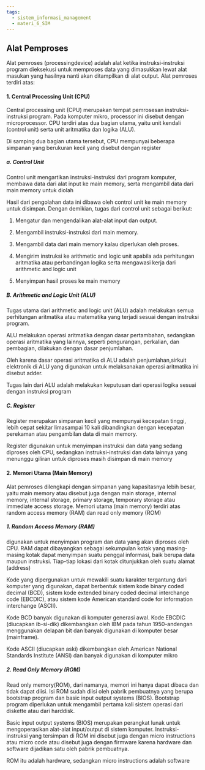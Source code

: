 ```yaml
---
tags:
  - sistem_informasi_management
  - materi_6_SIM
---
```

## Alat Pemproses

Alat pemroses (processingdevice) adalah alat ketika instruksi-instruksi program dieksekusi untuk memproses data yang dimasukkan lewat alat masukan yang hasilnya nanti akan ditampilkan di alat output. Alat pemroses terdiri atas:

#### 1. Central Processing Unit (CPU)

Central processing unit (CPU) merupakan tempat pemrosesan instruksi-instruksi program. Pada komputer mikro, processor ini disebut dengan microprocessor. CPU terdiri atas dua bagian utama, yaitu unit kendali (control unit) serta unit aritmatika dan logika (ALU).

Di samping dua bagian utama tersebut, CPU mempunyai beberapa simpanan yang berukuran kecil yang disebut dengan register

##### a. Control Unit

Control unit mengartikan instruksi-instruksi dari program komputer, membawa data dari alat input ke main memory, serta mengambil data dari main memory untuk diolah

Hasil dari pengolahan data ini dibawa oleh control unit ke main memory untuk disimpan. Dengan demikian, tugas dari control unit sebagai berikut:

1. Mengatur dan mengendalikan alat-alat input dan output.
   
2. Mengambil instruksi-instruksi dari main memory.
   
3. Mengambil data dari main memory kalau diperlukan oleh proses.
   
4. Mengirim instruksi ke arithmetic and logic unit apabila ada perhitungan aritmatika atau perbandingan logika serta mengawasi kerja dari arithmetic and logic unit
   
5. Menyimpan hasil proses ke main memory

##### B. Arithmetic and Logic Unit (ALU)

Tugas utama dari arithmetic and logic unit (ALU) adalah melakukan semua perhitungan aritmatika atau matematika yang terjadi sesuai dengan instruksi program. 

ALU melakukan operasi aritmatika dengan dasar pertambahan, sedangkan operasi aritmatika yang lainnya, seperti pengurangan, perkalian, dan pembagian, dilakukan dengan dasar penjumlahan. 

Oleh karena dasar operasi aritmatika di ALU adalah penjumlahan,sirkuit elektronik di ALU yang digunakan untuk melaksanakan operasi aritmatika ini disebut adder. 

Tugas lain dari ALU adalah melakukan keputusan dari operasi logika sesuai dengan instruksi program

##### C. Register

Register merupakan simpanan kecil yang mempunyai kecepatan tinggi, lebih cepat sekitar limasampai 10 kali dibandingkan dengan kecepatan perekaman atau pengambilan data di main memory. 

Register digunakan untuk menyimpan instruksi dan data yang sedang diproses oleh CPU, sedangkan instruksi-instruksi dan data lainnya yang menunggu giliran untuk diproses masih disimpan di main memory


#### 2. Memori Utama (Main Memory)

Alat pemroses dilengkapi dengan simpanan yang kapasitasnya lebih besar, yaitu main memory atau disebut juga dengan main storage, internal memory, internal storage, primary storage, temporary storage atau immediate access storage. Memori utama (main memory) terdiri atas random access memory (RAM) dan read only memory (ROM)

##### 1. Random Access Memory (RAM)

digunakan untuk menyimpan program dan data yang akan diproses oleh CPU. RAM dapat dibayangkan sebagai sekumpulan kotak yang masing-masing kotak dapat menyimpan suatu penggal informasi, baik berupa data maupun instruksi. Tiap-tiap lokasi dari kotak ditunjukkan oleh suatu alamat (address)

Kode yang dipergunakan untuk mewakili suatu karakter tergantung dari komputer yang digunakan, dapat berbentuk sistem kode binary coded decimal (BCD), sistem kode extended binary coded decimal interchange code (EBCDIC), atau sistem kode American standard code for information interchange (ASCII). 

Kode BCD banyak digunakan di komputer generasi awal. Kode EBCDIC (diucapkan ib-si-dik) dikembangkan oleh IBM pada tahun 1950-andengan menggunakan delapan bit dan banyak digunakan di komputer besar (mainframe). 

Kode ASCII (diucapkan aski) dikembangkan oleh American National Standards Institute (ANSI) dan banyak digunakan di komputer mikro

##### 2. Read Only Memory (ROM)

Read only memory(ROM), dari namanya, memori ini hanya dapat dibaca dan tidak dapat diisi. Isi ROM sudah diisi oleh pabrik pembuatnya yang berupa bootstrap program dan basic input output systems (BIOS). Bootstrap program diperlukan untuk mengambil pertama kali sistem operasi dari diskette atau dari harddisk.

Basic input output systems (BIOS) merupakan perangkat lunak untuk mengoperasikan alat-alat input/output di sistem komputer. Instruksi-instruksi yang tersimpan di ROM ini disebut juga dengan micro instructions atau micro code atau disebut juga dengan firmware karena hardware dan software dijadikan satu oleh pabrik pembuatnya. 

ROM itu adalah hardware, sedangkan micro instructions adalah software